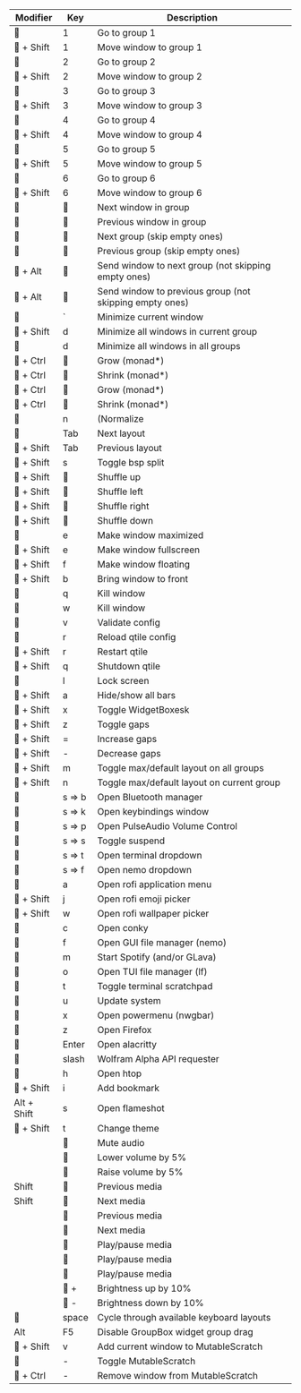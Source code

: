 |  Modifier |  Key |                           Description                           |
|-----------|------|-----------------------------------------------------------------|
|          |   1  |                          Go to group 1                          |
|  + Shift |   1  |                      Move window to group 1                     |
|          |   2  |                          Go to group 2                          |
|  + Shift |   2  |                      Move window to group 2                     |
|          |   3  |                          Go to group 3                          |
|  + Shift |   3  |                      Move window to group 3                     |
|          |   4  |                          Go to group 4                          |
|  + Shift |   4  |                      Move window to group 4                     |
|          |   5  |                          Go to group 5                          |
|  + Shift |   5  |                      Move window to group 5                     |
|          |   6  |                          Go to group 6                          |
|  + Shift |   6  |                      Move window to group 6                     |
|          |     |                       Next window in group                      |
|          |     |                     Previous window in group                    |
|          |     |                   Next group (skip empty ones)                  |
|          |     |                 Previous group (skip empty ones)                |
|   + Alt  |     |       Send window to next group (not skipping empty ones)       |
|   + Alt  |     |     Send window to previous group (not skipping empty ones)     |
|          |   `  |                     Minimize current window                     |
|  + Shift |   d  |              Minimize all windows in current group              |
|          |   d  |                Minimize all windows in all groups               |
|   + Ctrl |     | Grow (monad*) || Grow right (bsp&col) || Increase ratio (spiral)|
|   + Ctrl |     |Shrink (monad*) || Grow left (bsp&col) || Decrease ratio (spiral)|
|   + Ctrl |     |                Grow (monad*) || Grow up (bsp&col)               |
|   + Ctrl |     |              Shrink (monad*) || Grow down (bsp&col)             |
|          |   n  |                   (Normalize || Reset) layout                   |
|          |  Tab |                           Next layout                           |
|  + Shift |  Tab |                         Previous layout                         |
|  + Shift |   s  |                         Toggle bsp split                        |
|  + Shift |     |                            Shuffle up                           |
|  + Shift |     |                           Shuffle left                          |
|  + Shift |     |                          Shuffle right                          |
|  + Shift |     |                           Shuffle down                          |
|          |   e  |                      Make window maximized                      |
|  + Shift |   e  |                      Make window fullscreen                     |
|  + Shift |   f  |                       Make window floating                      |
|  + Shift |   b  |                      Bring window to front                      |
|          |   q  |                           Kill window                           |
|          |   w  |                           Kill window                           |
|          |   v  |                         Validate config                         |
|          |   r  |                       Reload qtile config                       |
|  + Shift |   r  |                          Restart qtile                          |
|  + Shift |   q  |                          Shutdown qtile                         |
|          |   l  |                           Lock screen                           |
|  + Shift |   a  |                        Hide/show all bars                       |
|  + Shift |   x  |                       Toggle WidgetBoxesk                       |
|  + Shift |   z  |                           Toggle gaps                           |
|  + Shift |   =  |                          Increase gaps                          |
|  + Shift |   -  |                          Decrease gaps                          |
|  + Shift |   m  |             Toggle max/default layout on all groups             |
|  + Shift |   n  |            Toggle max/default layout on current group           |
|          |s => b|                      Open Bluetooth manager                     |
|          |s => k|                     Open keybindings window                     |
|          |s => p|                  Open PulseAudio Volume Control                 |
|          |s => s|                          Toggle suspend                         |
|          |s => t|                      Open terminal dropdown                     |
|          |s => f|                        Open nemo dropdown                       |
|          |   a  |                    Open rofi application menu                   |
|  + Shift |   j  |                      Open rofi emoji picker                     |
|  + Shift |   w  |                    Open rofi wallpaper picker                   |
|          |   c  |                            Open conky                           |
|          |   f  |                   Open GUI file manager (nemo)                  |
|          |   m  |                   Start Spotify (and/or GLava)                  |
|          |   o  |                    Open TUI file manager (lf)                   |
|          |   t  |                    Toggle terminal scratchpad                   |
|          |   u  |                          Update system                          |
|          |   x  |                     Open powermenu (nwgbar)                     |
|          |   z  |                           Open Firefox                          |
|          | Enter|                          Open alacritty                         |
|          | slash|                   Wolfram Alpha API requester                   |
|          |   h  |                            Open htop                            |
|  + Shift |   i  |                           Add bookmark                          |
|Alt + Shift|   s  |                          Open flameshot                         |
|  + Shift |   t  |                           Change theme                          |
|           |     |                            Mute audio                           |
|           |     |                        Lower volume by 5%                       |
|           |     |                        Raise volume by 5%                       |
|   Shift   |     |                          Previous media                         |
|   Shift   |     |                            Next media                           |
|           |     |                          Previous media                         |
|           |     |                            Next media                           |
|           |     |                         Play/pause media                        |
|           |     |                         Play/pause media                        |
|           |     |                         Play/pause media                        |
|           |   + |                       Brightness up by 10%                      |
|           |   - |                      Brightness down by 10%                     |
|          | space|             Cycle through available keyboard layouts            |
|    Alt    |  F5  |                Disable GroupBox widget group drag               |
|  + Shift |   v  |               Add current window to MutableScratch              |
|          |   -  |                      Toggle MutableScratch                      |
|   + Ctrl |   -  |                Remove window from MutableScratch                |

